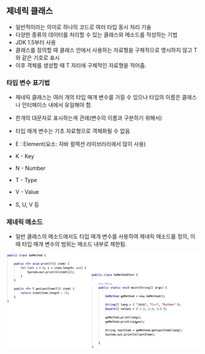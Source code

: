## 제네릭 클래스
- 일반적이라는 의미로 하나의 코드로 여러 타입 동시 처리 기술
- 다양한 종류의 데이터를 처리할 수 있는 클래스와 메소드를 작성하는 기법
- JDK 1.5부터 사용
- 클래스를 정의할 때 클래스 안에서 사용하는 자료형을 구체적으로 명시하지 않고 T와 같은 기호로 표시
- 이후 객체를 생성할 때 T 자리에 구체적인 자료형을 적어줌.

### 타입 변수 표기법
- 제네릭 클래스는 여러 개의 타입 매개 변수를 가질 수 있으나 타입의 이름은 클래스나 인터페이스 내에서 유일해야 함.
- 한개의 대문자로 표시하는게 관례(변수의 이름과 구분하기 위해서)
- 타입 매개 변수는 기초 자료형으로 객체화될 수 없음

- E : Element(요소: 자바 컬렉션 라이브러리에서 많이 사용)
- K - Key
- N - Number
- T - Type
- V - Value
- S, U, V 등

### 제네릭 메소드
- 일반 클래스의 메소드에서도 타입 매개 변수를 사용하여 제네릭 메소드를 정의,
이때 타입 매개 변수의 범위는 메소드 내부로 제한됨.

![](img/2022-05-11-06-30-01.png)